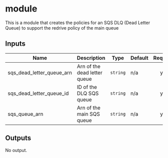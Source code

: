# module

This is a module that creates the policies for an SQS DLQ (Dead Letter Queue) to support the redrive policy of the main queue

## Inputs

| Name | Description | Type | Default | Required |
|------|-------------|------|---------|:-----:|
| sqs\_dead\_letter\_queue\_arn | Arn of the dead letter queue | `string` | n/a | yes |
| sqs\_dead\_letter\_queue\_id | ID of the DLQ SQS queue | `string` | n/a | yes |
| sqs\_queue\_arn | Arn of the main SQS queue | `string` | n/a | yes |

## Outputs

No output.
